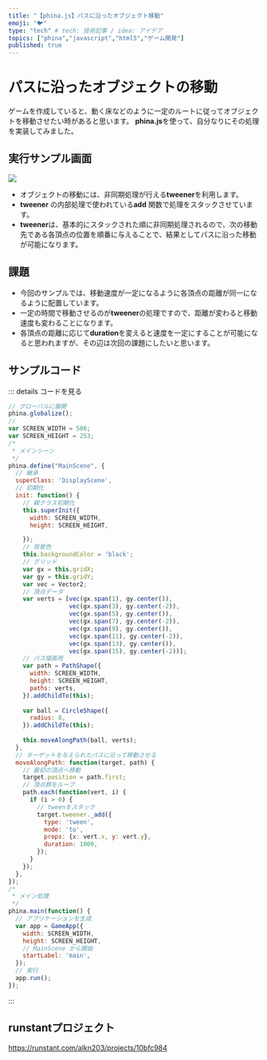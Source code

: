 ```yaml
---
title: "【phina.js】パスに沿ったオブジェクト移動"
emoji: "🐦"
type: "tech" # tech: 技術記事 / idea: アイデア
topics: ["phina","javascript","html5","ゲーム開発"]
published: true
---
```


# パスに沿ったオブジェクトの移動
ゲームを作成していると、動く床などのように一定のルートに従ってオブジェクトを移動させたい時があると思います。 **phina.js**を使って、自分なりにその処理を実装してみました。

## 実行サンプル画面

![](https://storage.googleapis.com/zenn-user-upload/0b33acb0b158d48826c46f3e.gif)

- オブジェクトの移動には、非同期処理が行える**tweener**を利用します。
- **tweener** の内部処理で使われている**add** 関数で処理をスタックさせています。
- **tweener**は、基本的にスタックされた順に非同期処理されるので、次の移動先である各頂点の位置を順番に与えることで、結果としてパスに沿った移動が可能になります。

## 課題
- 今回のサンプルでは、移動速度が一定になるように各頂点の距離が同一になるように配置しています。
- 一定の時間で移動させるのが**tweener**の処理ですので、距離が変わると移動速度も変わることになります。
- 各頂点の距離に応じて**duration**を変えると速度を一定にすることが可能になると思われますが、その辺は次回の課題にしたいと思います。

## サンプルコード
::: details コードを見る
```javascript
// グローバルに展開
phina.globalize();
//
var SCREEN_WIDTH = 506;
var SCREEN_HEIGHT = 253;
/*
 * メインシーン
 */
phina.define("MainScene", {
  // 継承
  superClass: 'DisplayScene',
  // 初期化
  init: function() {
    // 親クラス初期化
    this.superInit({
      width: SCREEN_WIDTH,
      height: SCREEN_HEIGHT,

    });
    // 背景色
    this.backgroundColor = 'black';
    // グリッド
    var gx = this.gridX;
    var gy = this.gridY;
    var vec = Vector2;
    // 頂点データ
    var verts = [vec(gx.span(1), gy.center()),
                 vec(gx.span(3), gy.center(-2)),
                 vec(gx.span(5), gy.center()),
                 vec(gx.span(7), gy.center(-2)),
                 vec(gx.span(9), gy.center()),
                 vec(gx.span(11), gy.center(-2)),
                 vec(gx.span(13), gy.center()),
                 vec(gx.span(15), gy.center(-2))];
    // パス描画用
    var path = PathShape({
      width: SCREEN_WIDTH,
      height: SCREEN_HEIGHT,
      paths: verts,
    }).addChildTo(this);
    
    var ball = CircleShape({
      radius: 8,
    }).addChildTo(this);
    
    this.moveAlongPath(ball, verts);
  },
  // ターゲットを与えられたパスに沿って移動させる
  moveAlongPath: function(target, path) {
    // 最初の頂点へ移動
    target.position = path.first;
    // 頂点群をループ
    path.each(function(vert, i) {
      if (i > 0) {
        // tweenをスタック
        target.tweener._add({
          type: 'tween',
          mode: 'to',
          props: {x: vert.x, y: vert.y},
          duration: 1000,
        });
      }
    });
  },
});
/*
 * メイン処理
 */
phina.main(function() {
  // アプリケーションを生成
  var app = GameApp({
    width: SCREEN_WIDTH,
    height: SCREEN_HEIGHT,
    // MainScene から開始
    startLabel: 'main',
  });
  // 実行
  app.run();
});

```
:::

## runstantプロジェクト
https://runstant.com/alkn203/projects/10bfc984
